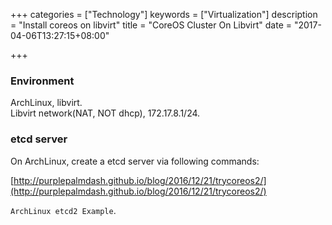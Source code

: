 +++
categories = ["Technology"]
keywords = ["Virtualization"]
description = "Install coreos on libvirt"
title = "CoreOS Cluster On Libvirt"
date = "2017-04-06T13:27:15+08:00"

+++
### Environment
ArchLinux, libvirt.    
Libvirt network(NAT, NOT dhcp), 172.17.8.1/24.    

### etcd server
On ArchLinux, create a etcd server via following commands:    

[http://purplepalmdash.github.io/blog/2016/12/21/trycoreos2/](http://purplepalmdash.github.io/blog/2016/12/21/trycoreos2/)    

`ArchLinux etcd2 Example`.    


